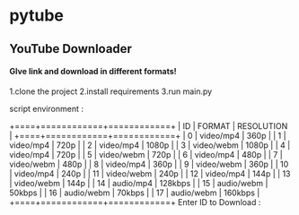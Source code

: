 # pytube
## YouTube Downloader 
#### GIve link and download in different formats!

1.clone the project
2.install requirements
3.run main.py

script environment :

+====+============+============+
| ID |   FORMAT   | RESOLUTION |
+====+============+============+
| 0  | video/mp4  |    360p    |
| 1  | video/mp4  |    720p    |
| 2  | video/mp4  |   1080p    |
| 3  | video/webm |   1080p    |
| 4  | video/mp4  |    720p    |
| 5  | video/webm |    720p    |
| 6  | video/mp4  |    480p    |
| 7  | video/webm |    480p    |
| 8  | video/mp4  |    360p    |
| 9  | video/webm |    360p    |
| 10 | video/mp4  |    240p    |
| 11 | video/webm |    240p    |
| 12 | video/mp4  |    144p    |
| 13 | video/webm |    144p    |
| 14 | audio/mp4  |  128kbps   |
| 15 | audio/webm |   50kbps   |
| 16 | audio/webm |   70kbps   |
| 17 | audio/webm |  160kbps   |
+====+============+============+
Enter ID to Download : 
